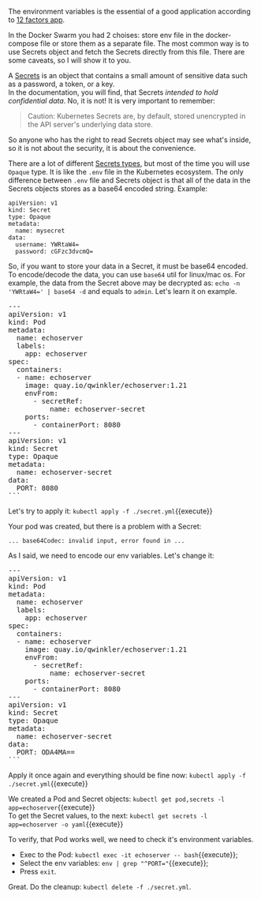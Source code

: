The environment variables is the essential of a good application according to [12 factors app](https://12factor.net).

In the Docker Swarm you had 2 choises: store env file in the docker-compose file or store them as a separate file. The most common way is to use Secrets object and fetch the Secrets directly from this file. There are some caveats, so I will show it to you.

A [Secrets](https://kubernetes.io/docs/concepts/configuration/secret) is an object that contains a small amount of sensitive data such as a password, a token, or a key.  
In the documentation, you will find, that Secrets *intended to hold confidential data*. No, it is not! It is very important to remember:

> Caution:
Kubernetes Secrets are, by default, stored unencrypted in the API server's underlying data store.

So anyone who has the right to read Secrets object may see what's inside, so it is not about the security, it is about the convenience.

There are a lot of different [Secrets types](https://kubernetes.io/docs/concepts/configuration/secret/#secret-types), but most of the time you will use `Opaque` type. It is like the `.env` file in the Kubernetes ecosystem. The only difference between `.env` file and Secrets object is that all of the data in the Secrets objects stores as a base64 encoded string. Example:

```
apiVersion: v1
kind: Secret
type: Opaque
metadata:
  name: mysecret
data:
  username: YWRtaW4=
  password: cGFzc3dvcmQ=
```

So, if you want to store your data in a Secret, it must be base64 encoded. To encode/decode the data, you can use `base64` util for linux/mac os. For example, the data from the Secret above may be decrypted as: `echo -n 'YWRtaW4=' | base64 -d` and equals to `admin`. Let's learn it on example.

<pre class="file" data-filename="secret.yml" data-target="replace">
---
apiVersion: v1
kind: Pod
metadata:
  name: echoserver
  labels:
    app: echoserver
spec:
  containers:
  - name: echoserver
    image: quay.io/qwinkler/echoserver:1.21
    envFrom:
      - secretRef:
          name: echoserver-secret
    ports:
      - containerPort: 8080
---
apiVersion: v1
kind: Secret
type: Opaque
metadata:
  name: echoserver-secret
data:
  PORT: 8080
```
</pre>

Let's try to apply it: `kubectl apply -f ./secret.yml`{{execute}}

Your pod was created, but there is a problem with a Secret:  
```
... base64Codec: invalid input, error found in ...
```

As I said, we need to encode our env variables. Let's change it:  
<pre class="file" data-filename="secret.yml" data-target="replace">
---
apiVersion: v1
kind: Pod
metadata:
  name: echoserver
  labels:
    app: echoserver
spec:
  containers:
  - name: echoserver
    image: quay.io/qwinkler/echoserver:1.21
    envFrom:
      - secretRef:
          name: echoserver-secret
    ports:
      - containerPort: 8080
---
apiVersion: v1
kind: Secret
type: Opaque
metadata:
  name: echoserver-secret
data:
  PORT: ODA4MA==
```
</pre>

Apply it once again and everything should be fine now: `kubectl apply -f ./secret.yml`{{execute}}

We created a Pod and Secret objects: `kubectl get pod,secrets -l app=echoserver`{{execute}}  
To get the Secret values, to the next: `kubectl get secrets -l app=echoserver -o yaml`{{execute}}  

To verify, that Pod works well, we need to check it's environment variables.  
- Exec to the Pod: `kubectl exec -it echoserver -- bash`{{execute}};
- Select the env variables: `env | grep "^PORT="`{{execute}};
- Press `exit`.

Great. Do the cleanup: `kubectl delete -f ./secret.yml`.
